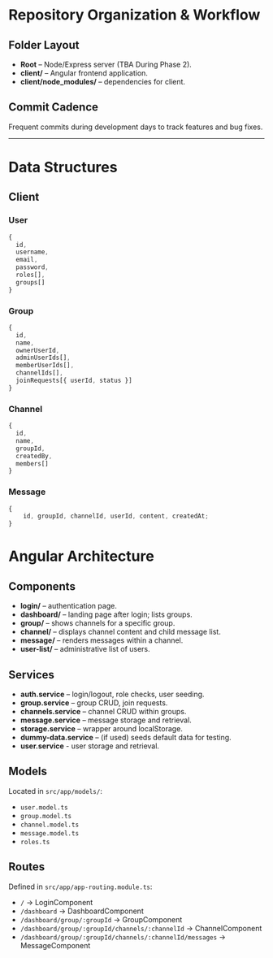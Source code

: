# Repository Organization & Workflow

## Folder Layout

-   **Root** – Node/Express server (TBA During Phase 2).
-   **client/** – Angular frontend application.
-   **client/node_modules/** – dependencies for client.

## Commit Cadence

Frequent commits during development days to track features and bug fixes.

---

# Data Structures

## Client

### User

```ts
{
  id,
  username,
  email,
  password,
  roles[],
  groups[]
}
```

### Group

```ts
{
  id,
  name,
  ownerUserId,
  adminUserIds[],
  memberUserIds[],
  channelIds[],
  joinRequests[{ userId, status }]
}
```

### Channel

```ts
{
  id,
  name,
  groupId,
  createdBy,
  members[]
}
```

### Message

```ts
{
    id, groupId, channelId, userId, content, createdAt;
}
```

# Angular Architecture

## Components

-   **login/** – authentication page.
-   **dashboard/** – landing page after login; lists groups.
-   **group/** – shows channels for a specific group.
-   **channel/** – displays channel content and child message list.
-   **message/** – renders messages within a channel.
-   **user-list/** – administrative list of users.

## Services

-   **auth.service** – login/logout, role checks, user seeding.
-   **group.service** – group CRUD, join requests.
-   **channels.service** – channel CRUD within groups.
-   **message.service** – message storage and retrieval.
-   **storage.service** – wrapper around localStorage.
-   **dummy-data.service** – (if used) seeds default data for testing.
-   **user.service** - user storage and retrieval.

## Models

Located in `src/app/models/`:

-   `user.model.ts`
-   `group.model.ts`
-   `channel.model.ts`
-   `message.model.ts`
-   `roles.ts`

## Routes

Defined in `src/app/app-routing.module.ts`:

-   `/` → LoginComponent
-   `/dashboard` → DashboardComponent
-   `/dashboard/group/:groupId` → GroupComponent
-   `/dashboard/group/:groupId/channels/:channelId` → ChannelComponent
-   `/dashboard/group/:groupId/channels/:channelId/messages` → MessageComponent
